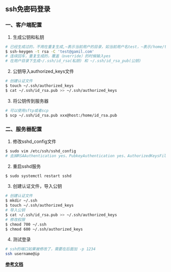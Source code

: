 ## ssh免密码登录
### 一、客户端配置
1. 生成公钥和私钥
```sh
# 已经生成过的，不用在重复生成,~表示当前用户的目录，如当前用户名test，~表示/home/test
$ ssh-keygen -t rsa -C 'test@gamil.com'
# 连续回车，重复生成的，覆盖（override）的时候输入yes
# 在用户目录下生成~/.ssh/id_rsa(私钥) 和 ~/.ssh/id_rsa_pub(公钥)
```
2. 公钥导入authorized_keys文件
```sh
# 创建认证文件
$ touch ~/.ssh/authorized_keys
$ cat ~/.ssh/id_rsa.pub >> ~/.ssh/authorized_keys
```
3. 将公钥传到服务器
```sh
# 可以使用sftp或者scp
$ scp ~/.ssh/id_rsa.pub xxx@host:/home/id_rsa.pub
```

### 二、服务器配置
1. 修改sshd_config文件
```sh
$ sudo vim /etc/ssh/sshd_config
# 去掉RSAAuthentication yes、PubkeyAuthentication yes、AuthorizedKeysFile .ssh/authorized_keys前面的#
```
2. 重启sshd服务
```sh
$ sudo systemctl restart sshd
```
3. 创建认证文件，导入公钥
```sh
# 创建认证文件
$ mkdir ~/.ssh
$ touch ~/.ssh/authorized_keys
# 导入公钥
$ cat ~/.ssh/id_rsa.pub >> ~/.ssh/authorized_keys
# 修改权限
$ chmod 700 ~/.ssh
$ chmod 600 ~/.ssh/authorized_keys
```
4. 测试登录
```sh
# ssh的端口如果被修改了，需要在后面加 -p 1234
ssh username@ip 
```

**[参考文档](http://www.cnblogs.com/davidxuuts/p/5025392.html )**